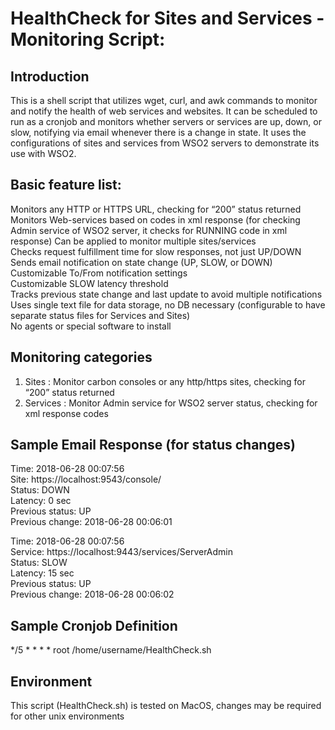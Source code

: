 # HealthCheck for Sites and Services - Monitoring Script:

## Introduction
This is a shell script that utilizes wget, curl, and awk commands to monitor and notify the health of web services and websites. It can be scheduled to run as a cronjob and monitors whether servers or services are up, down, or slow, notifying via email whenever there is a change in state. It uses the configurations of sites and services from WSO2 servers to demonstrate its use with WSO2.

## Basic feature list:  
Monitors any HTTP or HTTPS URL, checking for “200” status returned  
Monitors Web-services based on codes in xml response (for checking Admin service of WSO2 server, it checks for RUNNING code in xml response) 
Can be applied to monitor multiple sites/services  
Checks request fulfillment time for slow responses, not just UP/DOWN  
Sends email notification on state change (UP, SLOW, or DOWN)  
Customizable To/From notification settings  
Customizable SLOW latency threshold  
Tracks previous state change and last update to avoid multiple notifications  
Uses single text file for data storage, no DB necessary (configurable to have separate status files for Services and Sites)  
No agents or special software to install

## Monitoring categories 
1. Sites :  Monitor carbon consoles or any http/https sites, checking for “200” status returned  
2. Services :  Monitor Admin service for WSO2 server status, checking for xml response codes  

## Sample Email Response (for status changes)  

Time: 2018-06-28 00:07:56  
Site: https://localhost:9543/console/  
Status: DOWN  
Latency: 0 sec  
Previous status: UP  
Previous change: 2018-06-28 00:06:01  

Time: 2018-06-28 00:07:56  
Service: https://localhost:9443/services/ServerAdmin  
Status: SLOW  
Latency: 15 sec  
Previous status: UP  
Previous change: 2018-06-28 00:06:02  


## Sample Cronjob Definition  
*/5 * * * * root /home/username/HealthCheck.sh 

## Environment
This script (HealthCheck.sh) is tested on MacOS, changes may be required for other unix environments
